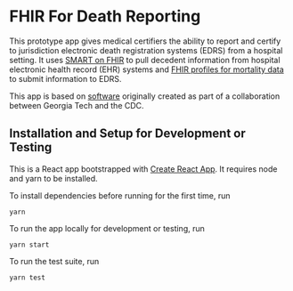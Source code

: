 # FHIR For Death Reporting

This prototype app gives medical certifiers the ability to report and
certify to jurisdiction electronic death registration systems (EDRS)
from a hospital setting. It uses [SMART on FHIR](https://smarthealthit.org/)
to pull decedent information from hospital electronic health record
(EHR) systems and
[FHIR profiles for mortality data](https://nightingaleproject.github.io/fhir-death-record/guide/index.html)
to submit information to EDRS.

This app is based on [software](https://github.com/BioMIBLab/fhir-death)
originally created as part of a collaboration between Georgia Tech and the CDC.

## Installation and Setup for Development or Testing

This is a React app bootstrapped with [Create React App](https://github.com/facebookincubator/create-react-app). It requires node and yarn to be installed.

To install dependencies before running for the first time, run

`yarn`

To run the app locally for development or testing, run

`yarn start`

To run the test suite, run

`yarn test`
